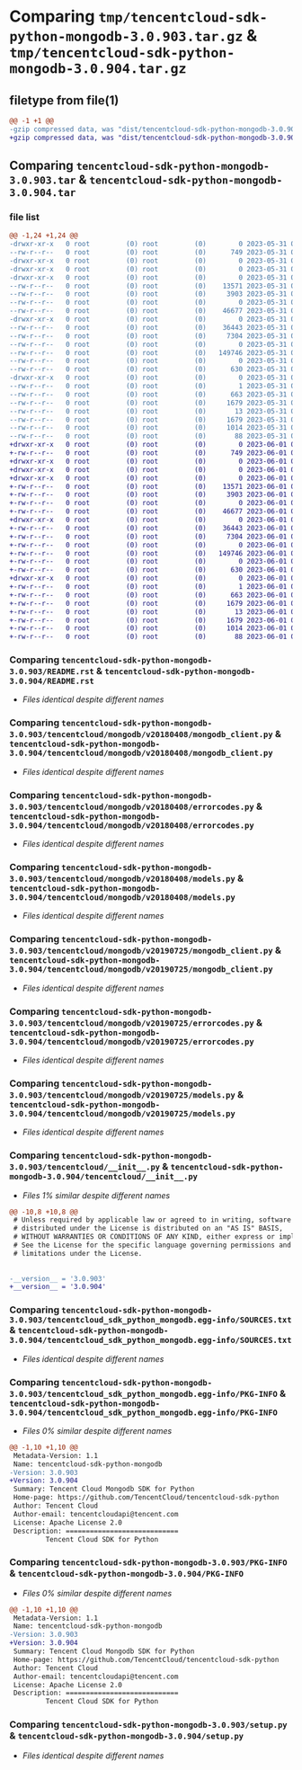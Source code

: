 # Comparing `tmp/tencentcloud-sdk-python-mongodb-3.0.903.tar.gz` & `tmp/tencentcloud-sdk-python-mongodb-3.0.904.tar.gz`

## filetype from file(1)

```diff
@@ -1 +1 @@
-gzip compressed data, was "dist/tencentcloud-sdk-python-mongodb-3.0.903.tar", last modified: Wed May 31 02:15:56 2023, max compression
+gzip compressed data, was "dist/tencentcloud-sdk-python-mongodb-3.0.904.tar", last modified: Thu Jun  1 02:41:36 2023, max compression
```

## Comparing `tencentcloud-sdk-python-mongodb-3.0.903.tar` & `tencentcloud-sdk-python-mongodb-3.0.904.tar`

### file list

```diff
@@ -1,24 +1,24 @@
-drwxr-xr-x   0 root         (0) root         (0)        0 2023-05-31 02:15:56.000000 tencentcloud-sdk-python-mongodb-3.0.903/
--rw-r--r--   0 root         (0) root         (0)      749 2023-05-31 02:15:56.000000 tencentcloud-sdk-python-mongodb-3.0.903/README.rst
-drwxr-xr-x   0 root         (0) root         (0)        0 2023-05-31 02:15:56.000000 tencentcloud-sdk-python-mongodb-3.0.903/tencentcloud/
-drwxr-xr-x   0 root         (0) root         (0)        0 2023-05-31 02:15:56.000000 tencentcloud-sdk-python-mongodb-3.0.903/tencentcloud/mongodb/
-drwxr-xr-x   0 root         (0) root         (0)        0 2023-05-31 02:15:56.000000 tencentcloud-sdk-python-mongodb-3.0.903/tencentcloud/mongodb/v20180408/
--rw-r--r--   0 root         (0) root         (0)    13571 2023-05-31 02:15:56.000000 tencentcloud-sdk-python-mongodb-3.0.903/tencentcloud/mongodb/v20180408/mongodb_client.py
--rw-r--r--   0 root         (0) root         (0)     3903 2023-05-31 02:15:56.000000 tencentcloud-sdk-python-mongodb-3.0.903/tencentcloud/mongodb/v20180408/errorcodes.py
--rw-r--r--   0 root         (0) root         (0)        0 2023-05-31 02:15:56.000000 tencentcloud-sdk-python-mongodb-3.0.903/tencentcloud/mongodb/v20180408/__init__.py
--rw-r--r--   0 root         (0) root         (0)    46677 2023-05-31 02:15:56.000000 tencentcloud-sdk-python-mongodb-3.0.903/tencentcloud/mongodb/v20180408/models.py
-drwxr-xr-x   0 root         (0) root         (0)        0 2023-05-31 02:15:56.000000 tencentcloud-sdk-python-mongodb-3.0.903/tencentcloud/mongodb/v20190725/
--rw-r--r--   0 root         (0) root         (0)    36443 2023-05-31 02:15:56.000000 tencentcloud-sdk-python-mongodb-3.0.903/tencentcloud/mongodb/v20190725/mongodb_client.py
--rw-r--r--   0 root         (0) root         (0)     7304 2023-05-31 02:15:56.000000 tencentcloud-sdk-python-mongodb-3.0.903/tencentcloud/mongodb/v20190725/errorcodes.py
--rw-r--r--   0 root         (0) root         (0)        0 2023-05-31 02:15:56.000000 tencentcloud-sdk-python-mongodb-3.0.903/tencentcloud/mongodb/v20190725/__init__.py
--rw-r--r--   0 root         (0) root         (0)   149746 2023-05-31 02:15:56.000000 tencentcloud-sdk-python-mongodb-3.0.903/tencentcloud/mongodb/v20190725/models.py
--rw-r--r--   0 root         (0) root         (0)        0 2023-05-31 02:15:56.000000 tencentcloud-sdk-python-mongodb-3.0.903/tencentcloud/mongodb/__init__.py
--rw-r--r--   0 root         (0) root         (0)      630 2023-05-31 02:15:56.000000 tencentcloud-sdk-python-mongodb-3.0.903/tencentcloud/__init__.py
-drwxr-xr-x   0 root         (0) root         (0)        0 2023-05-31 02:15:56.000000 tencentcloud-sdk-python-mongodb-3.0.903/tencentcloud_sdk_python_mongodb.egg-info/
--rw-r--r--   0 root         (0) root         (0)        1 2023-05-31 02:15:56.000000 tencentcloud-sdk-python-mongodb-3.0.903/tencentcloud_sdk_python_mongodb.egg-info/dependency_links.txt
--rw-r--r--   0 root         (0) root         (0)      663 2023-05-31 02:15:56.000000 tencentcloud-sdk-python-mongodb-3.0.903/tencentcloud_sdk_python_mongodb.egg-info/SOURCES.txt
--rw-r--r--   0 root         (0) root         (0)     1679 2023-05-31 02:15:56.000000 tencentcloud-sdk-python-mongodb-3.0.903/tencentcloud_sdk_python_mongodb.egg-info/PKG-INFO
--rw-r--r--   0 root         (0) root         (0)       13 2023-05-31 02:15:56.000000 tencentcloud-sdk-python-mongodb-3.0.903/tencentcloud_sdk_python_mongodb.egg-info/top_level.txt
--rw-r--r--   0 root         (0) root         (0)     1679 2023-05-31 02:15:56.000000 tencentcloud-sdk-python-mongodb-3.0.903/PKG-INFO
--rw-r--r--   0 root         (0) root         (0)     1014 2023-05-31 02:15:56.000000 tencentcloud-sdk-python-mongodb-3.0.903/setup.py
--rw-r--r--   0 root         (0) root         (0)       88 2023-05-31 02:15:56.000000 tencentcloud-sdk-python-mongodb-3.0.903/setup.cfg
+drwxr-xr-x   0 root         (0) root         (0)        0 2023-06-01 02:41:36.000000 tencentcloud-sdk-python-mongodb-3.0.904/
+-rw-r--r--   0 root         (0) root         (0)      749 2023-06-01 02:41:36.000000 tencentcloud-sdk-python-mongodb-3.0.904/README.rst
+drwxr-xr-x   0 root         (0) root         (0)        0 2023-06-01 02:41:36.000000 tencentcloud-sdk-python-mongodb-3.0.904/tencentcloud/
+drwxr-xr-x   0 root         (0) root         (0)        0 2023-06-01 02:41:36.000000 tencentcloud-sdk-python-mongodb-3.0.904/tencentcloud/mongodb/
+drwxr-xr-x   0 root         (0) root         (0)        0 2023-06-01 02:41:36.000000 tencentcloud-sdk-python-mongodb-3.0.904/tencentcloud/mongodb/v20180408/
+-rw-r--r--   0 root         (0) root         (0)    13571 2023-06-01 02:41:36.000000 tencentcloud-sdk-python-mongodb-3.0.904/tencentcloud/mongodb/v20180408/mongodb_client.py
+-rw-r--r--   0 root         (0) root         (0)     3903 2023-06-01 02:41:36.000000 tencentcloud-sdk-python-mongodb-3.0.904/tencentcloud/mongodb/v20180408/errorcodes.py
+-rw-r--r--   0 root         (0) root         (0)        0 2023-06-01 02:41:36.000000 tencentcloud-sdk-python-mongodb-3.0.904/tencentcloud/mongodb/v20180408/__init__.py
+-rw-r--r--   0 root         (0) root         (0)    46677 2023-06-01 02:41:36.000000 tencentcloud-sdk-python-mongodb-3.0.904/tencentcloud/mongodb/v20180408/models.py
+drwxr-xr-x   0 root         (0) root         (0)        0 2023-06-01 02:41:36.000000 tencentcloud-sdk-python-mongodb-3.0.904/tencentcloud/mongodb/v20190725/
+-rw-r--r--   0 root         (0) root         (0)    36443 2023-06-01 02:41:36.000000 tencentcloud-sdk-python-mongodb-3.0.904/tencentcloud/mongodb/v20190725/mongodb_client.py
+-rw-r--r--   0 root         (0) root         (0)     7304 2023-06-01 02:41:36.000000 tencentcloud-sdk-python-mongodb-3.0.904/tencentcloud/mongodb/v20190725/errorcodes.py
+-rw-r--r--   0 root         (0) root         (0)        0 2023-06-01 02:41:36.000000 tencentcloud-sdk-python-mongodb-3.0.904/tencentcloud/mongodb/v20190725/__init__.py
+-rw-r--r--   0 root         (0) root         (0)   149746 2023-06-01 02:41:36.000000 tencentcloud-sdk-python-mongodb-3.0.904/tencentcloud/mongodb/v20190725/models.py
+-rw-r--r--   0 root         (0) root         (0)        0 2023-06-01 02:41:36.000000 tencentcloud-sdk-python-mongodb-3.0.904/tencentcloud/mongodb/__init__.py
+-rw-r--r--   0 root         (0) root         (0)      630 2023-06-01 02:41:36.000000 tencentcloud-sdk-python-mongodb-3.0.904/tencentcloud/__init__.py
+drwxr-xr-x   0 root         (0) root         (0)        0 2023-06-01 02:41:36.000000 tencentcloud-sdk-python-mongodb-3.0.904/tencentcloud_sdk_python_mongodb.egg-info/
+-rw-r--r--   0 root         (0) root         (0)        1 2023-06-01 02:41:36.000000 tencentcloud-sdk-python-mongodb-3.0.904/tencentcloud_sdk_python_mongodb.egg-info/dependency_links.txt
+-rw-r--r--   0 root         (0) root         (0)      663 2023-06-01 02:41:36.000000 tencentcloud-sdk-python-mongodb-3.0.904/tencentcloud_sdk_python_mongodb.egg-info/SOURCES.txt
+-rw-r--r--   0 root         (0) root         (0)     1679 2023-06-01 02:41:36.000000 tencentcloud-sdk-python-mongodb-3.0.904/tencentcloud_sdk_python_mongodb.egg-info/PKG-INFO
+-rw-r--r--   0 root         (0) root         (0)       13 2023-06-01 02:41:36.000000 tencentcloud-sdk-python-mongodb-3.0.904/tencentcloud_sdk_python_mongodb.egg-info/top_level.txt
+-rw-r--r--   0 root         (0) root         (0)     1679 2023-06-01 02:41:36.000000 tencentcloud-sdk-python-mongodb-3.0.904/PKG-INFO
+-rw-r--r--   0 root         (0) root         (0)     1014 2023-06-01 02:41:36.000000 tencentcloud-sdk-python-mongodb-3.0.904/setup.py
+-rw-r--r--   0 root         (0) root         (0)       88 2023-06-01 02:41:36.000000 tencentcloud-sdk-python-mongodb-3.0.904/setup.cfg
```

### Comparing `tencentcloud-sdk-python-mongodb-3.0.903/README.rst` & `tencentcloud-sdk-python-mongodb-3.0.904/README.rst`

 * *Files identical despite different names*

### Comparing `tencentcloud-sdk-python-mongodb-3.0.903/tencentcloud/mongodb/v20180408/mongodb_client.py` & `tencentcloud-sdk-python-mongodb-3.0.904/tencentcloud/mongodb/v20180408/mongodb_client.py`

 * *Files identical despite different names*

### Comparing `tencentcloud-sdk-python-mongodb-3.0.903/tencentcloud/mongodb/v20180408/errorcodes.py` & `tencentcloud-sdk-python-mongodb-3.0.904/tencentcloud/mongodb/v20180408/errorcodes.py`

 * *Files identical despite different names*

### Comparing `tencentcloud-sdk-python-mongodb-3.0.903/tencentcloud/mongodb/v20180408/models.py` & `tencentcloud-sdk-python-mongodb-3.0.904/tencentcloud/mongodb/v20180408/models.py`

 * *Files identical despite different names*

### Comparing `tencentcloud-sdk-python-mongodb-3.0.903/tencentcloud/mongodb/v20190725/mongodb_client.py` & `tencentcloud-sdk-python-mongodb-3.0.904/tencentcloud/mongodb/v20190725/mongodb_client.py`

 * *Files identical despite different names*

### Comparing `tencentcloud-sdk-python-mongodb-3.0.903/tencentcloud/mongodb/v20190725/errorcodes.py` & `tencentcloud-sdk-python-mongodb-3.0.904/tencentcloud/mongodb/v20190725/errorcodes.py`

 * *Files identical despite different names*

### Comparing `tencentcloud-sdk-python-mongodb-3.0.903/tencentcloud/mongodb/v20190725/models.py` & `tencentcloud-sdk-python-mongodb-3.0.904/tencentcloud/mongodb/v20190725/models.py`

 * *Files identical despite different names*

### Comparing `tencentcloud-sdk-python-mongodb-3.0.903/tencentcloud/__init__.py` & `tencentcloud-sdk-python-mongodb-3.0.904/tencentcloud/__init__.py`

 * *Files 1% similar despite different names*

```diff
@@ -10,8 +10,8 @@
 # Unless required by applicable law or agreed to in writing, software
 # distributed under the License is distributed on an "AS IS" BASIS,
 # WITHOUT WARRANTIES OR CONDITIONS OF ANY KIND, either express or implied.
 # See the License for the specific language governing permissions and
 # limitations under the License.
 
 
-__version__ = '3.0.903'
+__version__ = '3.0.904'
```

### Comparing `tencentcloud-sdk-python-mongodb-3.0.903/tencentcloud_sdk_python_mongodb.egg-info/SOURCES.txt` & `tencentcloud-sdk-python-mongodb-3.0.904/tencentcloud_sdk_python_mongodb.egg-info/SOURCES.txt`

 * *Files identical despite different names*

### Comparing `tencentcloud-sdk-python-mongodb-3.0.903/tencentcloud_sdk_python_mongodb.egg-info/PKG-INFO` & `tencentcloud-sdk-python-mongodb-3.0.904/tencentcloud_sdk_python_mongodb.egg-info/PKG-INFO`

 * *Files 0% similar despite different names*

```diff
@@ -1,10 +1,10 @@
 Metadata-Version: 1.1
 Name: tencentcloud-sdk-python-mongodb
-Version: 3.0.903
+Version: 3.0.904
 Summary: Tencent Cloud Mongodb SDK for Python
 Home-page: https://github.com/TencentCloud/tencentcloud-sdk-python
 Author: Tencent Cloud
 Author-email: tencentcloudapi@tencent.com
 License: Apache License 2.0
 Description: ============================
         Tencent Cloud SDK for Python
```

### Comparing `tencentcloud-sdk-python-mongodb-3.0.903/PKG-INFO` & `tencentcloud-sdk-python-mongodb-3.0.904/PKG-INFO`

 * *Files 0% similar despite different names*

```diff
@@ -1,10 +1,10 @@
 Metadata-Version: 1.1
 Name: tencentcloud-sdk-python-mongodb
-Version: 3.0.903
+Version: 3.0.904
 Summary: Tencent Cloud Mongodb SDK for Python
 Home-page: https://github.com/TencentCloud/tencentcloud-sdk-python
 Author: Tencent Cloud
 Author-email: tencentcloudapi@tencent.com
 License: Apache License 2.0
 Description: ============================
         Tencent Cloud SDK for Python
```

### Comparing `tencentcloud-sdk-python-mongodb-3.0.903/setup.py` & `tencentcloud-sdk-python-mongodb-3.0.904/setup.py`

 * *Files identical despite different names*

